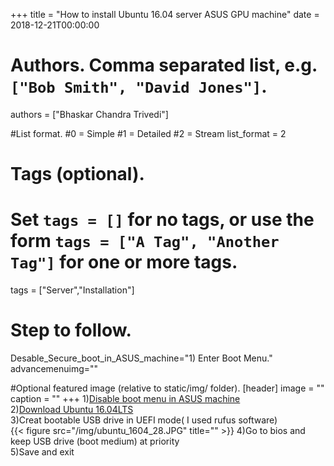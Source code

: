 +++
title = "How to install Ubuntu 16.04 server ASUS GPU machine" 
date = 2018-12-21T00:00:00

# Authors. Comma separated list, e.g. `["Bob Smith", "David Jones"]`.
authors = ["Bhaskar Chandra Trivedi"]

#List format.
#0 = Simple
#1 = Detailed
#2 = Stream
list_format = 2

# Tags (optional).
#   Set `tags = []` for no tags, or use the form `tags = ["A Tag", "Another Tag"]` for one or more tags.
tags = ["Server","Installation"]

# Step to follow.
Desable_Secure_boot_in_ASUS_machine="1) Enter Boot Menu."
advancemenuimg=""


#Optional featured image (relative to static/img/ folder).
[header] 
image = "" 
caption = "" 
+++
1)[Disable boot menu in ASUS machine](../disable-secure-boot-asus-machine)<br />
2)[Download Ubuntu 16.04LTS](http://releases.ubuntu.com/16.04/)<br />
3)Creat bootable USB drive in UEFI mode( I used rufus software)<br />
{{< figure src="/img/ubuntu_1604_28.JPG" title="" >}}
4)Go to bios and keep USB drive (boot medium) at priority<br />
5)Save and exit<br />
